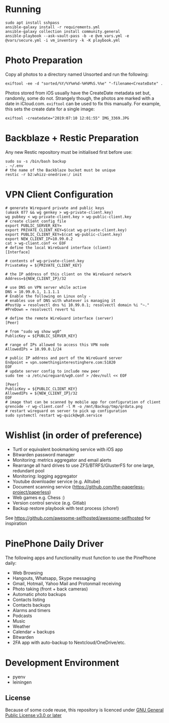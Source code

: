 # Running

```
sudo apt install sshpass
ansible-galaxy install -r requirements.yml
ansible-galaxy collection install community.general
ansible-playbook --ask-vault-pass -b -e @vm_vars.yml -e @vars/secure.yml -i vm_inventory -k -K playbook.yml
```

# Photo Preparation

Copy all photos to a directory named Unsorted and run the following:
```
exiftool -ee -d "sorted/%Y/%Y%m%d-%H%M%S.%%e" "-filename<CreateDate" .
```

Photos stored from iOS usually have the CreateDate metadata set but, randomly, some do not.
Strangely though, the photos are marked with a date in iCloud.com.
`exiftool` can be used to fix this manually. For example, this sets the create date for
a single image:
```
exiftool -createdate="2019:07:10 12:01:55" IMG_3369.JPG
```

# Backblaze + Restic Preparation

Any new Restic repository must be initialised first before use:
```
sudo su -s /bin/bash backup
. ~/.env
# the name of the Backblaze bucket must be unique
restic -r b2:whizz-onedrive:/ init
```

# VPN Client Configuration

```shell
# generate Wireguard private and public keys
(umask 077 && wg genkey > wg-private-client.key)
wg pubkey < wg-private-client.key > wg-public-client.key
# create client config file
export PUBLIC_SERVER_KEY=
export PRIVATE_CLIENT_KEY=$(cat wg-private-client.key)
export PUBLIC_CLIENT_KEY=$(cat wg-public-client.key)
export NEW_CLIENT_IP=10.99.0.2
cat > wg-client.conf << EOF
# define the local WireGuard interface (client)
[Interface]

# contents of wg-private-client.key
PrivateKey = ${PRIVATE_CLIENT_KEY}

# the IP address of this client on the WireGuard network
Address=${NEW_CLIENT_IP}/32

# use DNS on VPN server while active
DNS = 10.99.0.1, 1.1.1.1
# Enable the following on Linux only - 
# enables use of DNS with whatever is managing it
#PostUp = resolvectl dns %i 10.99.0.1; resolvectl domain %i "~."
#PreDown = resolvectl revert %i

# define the remote WireGuard interface (server)
[Peer]

# from "sudo wg show wg0"
PublicKey = ${PUBLIC_SERVER_KEY}

# range of IPs allowed to access this VPN node
AllowedIPs = 10.99.0.1/24

# public IP address and port of the WireGuard server
Endpoint = vpn.somethinginterestinghere.com:51820
EOF
# update server config to include new peer
sudo tee -a /etc/wireguard/wg0.conf > /dev/null << EOF

[Peer]
PublicKey = ${PUBLIC_CLIENT_KEY}
AllowedIPs = ${NEW_CLIENT_IP}/32
EOF
# image that can be scanned by mobile app for configuration of client
qrencode -r wg-client.conf -l M -o /mnt/Backup/tmp/qrdata.png
# restart wireguard on server to pick up configuration
sudo systemctl restart wg-quick@wg0.service
```

# Wishlist (in order of preference)

* Turtl or equivalent bookmarking service with iOS app
* Bitwarden password manager
* Monitoring: metrics aggregator and email alerts
* Rearrange all hard drives to use ZFS/BTRFS/GlusterFS for one large, redundant pool
* Monitoring: logging aggregator
* Youtube downloader service (e.g. Alltube)
* Document scanning service (https://github.com/the-paperless-project/paperless)
* Web games e.g. Chess :)
* Version control service (e.g. Gitlab)
* Backup restore playbook with test process (chore!)

See https://github.com/awesome-selfhosted/awesome-selfhosted for inspiration

# PinePhone Daily Driver

The following apps and functionality must function to use the PinePhone daily:

* Web Browsing
* Hangouts, Whatsapp, Skype messaging
* Gmail, Hotmail, Yahoo Mail and Protonmail receiving
* Photo taking (front + back cameras)
* Automatic photo backups
* Contacts listing
* Contacts backups
* Alarms and timers
* Podcasts
* Music
* Weather
* Calendar + backups
* Bitwarden
* 2FA app with auto-backup to Nextcloud/OneDrive/etc.

# Development Environment

* pyenv
* leiningen

License
-------

Because of some code reuse, this repository is licenced under
[GNU General Public License v3.0 or later](https://spdx.org/licenses/GPL-3.0-or-later.html)